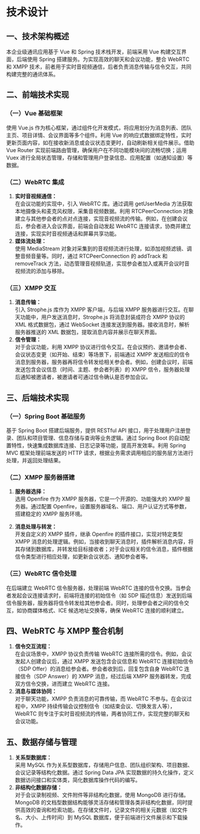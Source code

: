 # 技术设计

## 一、技术架构概述

本企业级通讯应用基于 Vue 和 Spring 技术栈开发，前端采用 Vue 构建交互界面，后端使用 Spring 搭建服务。为实现高效的聊天和会议功能，整合 WebRTC 和 XMPP 技术，前者用于实时音视频通信，后者负责消息传输与信令交互，共同构建完整的通讯体系。

## 二、前端技术实现

### （一）Vue 基础框架

使用 Vue.js 作为核心框架，通过组件化开发模式，将应用划分为消息列表、团队主页、项目详情、会议界面等多个组件。利用 Vue 的响应式数据绑定特性，实时更新页面内容，如在接收新消息或会议状态变更时，自动刷新相关组件展示。借助 Vue Router 实现前端路由管理，确保用户在不同功能模块间的流畅切换；运用 Vuex 进行全局状态管理，存储和管理用户登录信息、应用配置（如通知设置）等数据。

### （二）WebRTC 集成

1. **实时音视频通信：**  
   在会议功能的实现中，引入 WebRTC 库。通过调用 getUserMedia 方法获取本地摄像头和麦克风权限，采集音视频数据。利用 RTCPeerConnection 对象建立与其他参会者的点对点连接，实现音视频流的传输。例如，在创建会议后，参会者进入会议界面，前端会自动发起 WebRTC 连接请求，协商并建立连接，实现实时音视频通话和屏幕共享功能。
2. **媒体流处理：**  
   使用 MediaStream 对象对采集到的音视频流进行处理，如添加视频滤镜、调整音频音量等。同时，通过 RTCPeerConnection 的 addTrack 和 removeTrack 方法，动态管理音视频轨道，实现参会者加入或离开会议时音视频流的添加与移除。

### （三）XMPP 交互

1. **消息传输：**  
   引入 Strophe.js 库作为 XMPP 客户端，与后端 XMPP 服务器进行交互。在聊天功能中，用户发送消息时，Strophe.js 将消息封装成符合 XMPP 协议的 XML 格式数据包，通过 WebSocket 连接发送到服务器。接收消息时，解析服务器推送的 XML 数据包，提取消息内容并展示在聊天界面。
2. **信令管理：**  
   对于会议功能，利用 XMPP 协议进行信令交互。在会议预约、邀请参会者、会议状态变更（如开始、结束）等场景下，前端通过 XMPP 发送相应的信令消息到服务器，服务器再将信令转发给相关参会者。例如，创建会议时，前端发送包含会议信息（时间、主题、参会者列表）的 XMPP 信令，服务器处理后通知被邀请者，被邀请者可通过信令确认是否参加会议。

## 三、后端技术实现

### （一）Spring Boot 基础服务

基于 Spring Boot 搭建后端服务，提供 RESTful API 接口，用于处理用户注册登录、团队和项目管理、信息存储与查询等业务逻辑。通过 Spring Boot 的自动配置特性，快速集成数据库连接、日志记录等功能，提高开发效率。利用 Spring MVC 框架处理前端发送的 HTTP 请求，根据业务需求调用相应的服务层方法进行处理，并返回处理结果。

### （二）XMPP 服务器搭建

1. **服务器选择：**  
   选用 Openfire 作为 XMPP 服务器，它是一个开源的、功能强大的 XMPP 服务器。通过配置 Openfire，设置服务器域名、端口、用户认证方式等参数，搭建稳定的 XMPP 服务环境。

2. **消息处理与转发：**  
   开发自定义的 XMPP 插件，继承 Openfire 的插件接口，实现对特定类型 XMPP 消息的处理逻辑。例如，当接收到聊天消息时，插件解析消息内容，将其存储到数据库，并转发给目标接收者；对于会议相关的信令消息，插件根据信令类型进行相应处理，如更新会议状态、通知参会者等。

### （三）WebRTC 信令处理

在后端建立 WebRTC 信令服务器，处理前端 WebRTC 连接的信令交换。当参会者发起会议连接请求时，前端将连接的初始信令（如 SDP 描述信息）发送到后端信令服务器，服务器将信令转发给其他参会者。同时，处理参会者之间的信令交互，如协商媒体格式、ICE 候选地址交换等，确保 WebRTC 连接的顺利建立。

## 四、WebRTC 与 XMPP 整合机制

1. **信令交互流程：**  
   在会议场景中，XMPP 协议负责传输 WebRTC 连接所需的信令。例如，会议发起人创建会议后，通过 XMPP 发送包含会议信息和 WebRTC 连接初始信令（SDP Offer）的消息给参会者。参会者收到后，回复包含自身 WebRTC 连接信令（SDP Answer）的 XMPP 消息，经过后端 XMPP 服务器转发，完成双方信令交换，进而建立 WebRTC 连接。
2. **消息与媒体协同：**  
   对于聊天功能，XMPP 负责消息的可靠传输，而 WebRTC 不参与。在会议过程中，XMPP 持续传输会议控制信令（如结束会议、切换发言人等），WebRTC 则专注于实时音视频流的传输，两者协同工作，实现完整的聊天和会议功能。

## 五、数据存储与管理

1. **关系型数据库：**  
   采用 MySQL 作为关系型数据库，存储用户信息、团队组织架构、项目数据、会议记录等结构化数据。通过 Spring Data JPA 实现数据的持久化操作，定义数据访问接口和实体类，简化数据库操作代码的编写。
2. **非结构化数据存储：**  
   对于会议录制视频、文件附件等非结构化数据，使用 MongoDB 进行存储。MongoDB 的文档型数据结构能够灵活存储和管理各类非结构化数据，同时提供高效的查询和检索功能。在存储文件时，记录文件的相关元数据（如文件名、大小、上传时间）到 MySQL 数据库，便于前端进行文件展示和下载操作。
